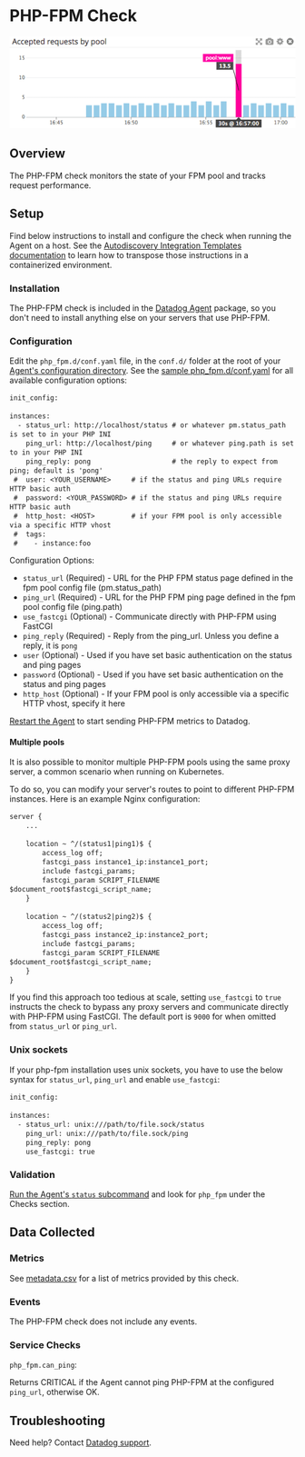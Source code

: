 # PHP-FPM Check

![PHP overview][1]

## Overview

The PHP-FPM check monitors the state of your FPM pool and tracks request performance.

## Setup

Find below instructions to install and configure the check when running the Agent on a host. See the [Autodiscovery Integration Templates documentation](https://docs.datadoghq.com/agent/autodiscovery/integrations/) to learn how to transpose those instructions in a containerized environment.

### Installation

The PHP-FPM check is included in the [Datadog Agent][2] package, so you don't need to install anything else on your servers that use PHP-FPM.

### Configuration

Edit the `php_fpm.d/conf.yaml` file, in the `conf.d/` folder at the root of your [Agent's configuration directory][3]. See the [sample php_fpm.d/conf.yaml][4] for all available configuration options:

```
init_config:

instances:
  - status_url: http://localhost/status # or whatever pm.status_path is set to in your PHP INI
    ping_url: http://localhost/ping     # or whatever ping.path is set to in your PHP INI
    ping_reply: pong                    # the reply to expect from ping; default is 'pong'
 #  user: <YOUR_USERNAME>     # if the status and ping URLs require HTTP basic auth
 #  password: <YOUR_PASSWORD> # if the status and ping URLs require HTTP basic auth
 #  http_host: <HOST>         # if your FPM pool is only accessible via a specific HTTP vhost
 #  tags:
 #    - instance:foo
```

Configuration Options:

* `status_url` (Required) - URL for the PHP FPM status page defined in the fpm pool config file (pm.status_path)
* `ping_url` (Required) - URL for the PHP FPM ping page defined in the fpm pool config file (ping.path)
* `use_fastcgi` (Optional) - Communicate directly with PHP-FPM using FastCGI
* `ping_reply` (Required) - Reply from the ping_url. Unless you define a reply, it is `pong`
* `user` (Optional) - Used if you have set basic authentication on the status and ping pages
* `password` (Optional) - Used if you have set basic authentication on the status and ping pages
* `http_host` (Optional) - If your FPM pool is only accessible via a specific HTTP vhost, specify it here

[Restart the Agent][5] to start sending PHP-FPM metrics to Datadog.

#### Multiple pools

It is also possible to monitor multiple PHP-FPM pools using the same proxy server, a common scenario when running on Kubernetes.

To do so, you can modify your server's routes to point to different PHP-FPM instances. Here is an example Nginx configuration:

```
server {
    ...

    location ~ ^/(status1|ping1)$ {
        access_log off;
        fastcgi_pass instance1_ip:instance1_port;
        include fastcgi_params;
        fastcgi_param SCRIPT_FILENAME $document_root$fastcgi_script_name;
    }

    location ~ ^/(status2|ping2)$ {
        access_log off;
        fastcgi_pass instance2_ip:instance2_port;
        include fastcgi_params;
        fastcgi_param SCRIPT_FILENAME $document_root$fastcgi_script_name;
    }
}
```

If you find this approach too tedious at scale, setting `use_fastcgi` to `true` instructs the check to bypass any proxy servers and communicate directly with PHP-FPM using FastCGI. The default port is `9000` for when omitted from `status_url` or `ping_url`.

### Unix sockets

If your php-fpm installation uses unix sockets, you have to use the below syntax for `status_url`, `ping_url` and enable `use_fastcgi`:

```
init_config:

instances:
  - status_url: unix:///path/to/file.sock/status
    ping_url: unix:///path/to/file.sock/ping
    ping_reply: pong
    use_fastcgi: true
```

### Validation

[Run the Agent's `status` subcommand][6] and look for `php_fpm` under the Checks section.

## Data Collected
### Metrics

See [metadata.csv][7] for a list of metrics provided by this check.

### Events
The PHP-FPM check does not include any events.

### Service Checks

`php_fpm.can_ping`:

Returns CRITICAL if the Agent cannot ping PHP-FPM at the configured `ping_url`, otherwise OK.

## Troubleshooting
Need help? Contact [Datadog support][8].

[1]: https://raw.githubusercontent.com/DataDog/integrations-core/master/php_fpm/images/phpfpmoverview.png
[2]: https://app.datadoghq.com/account/settings#agent
[3]: https://docs.datadoghq.com/agent/guide/agent-configuration-files/?tab=agentv6#agent-configuration-directory
[4]: https://github.com/DataDog/integrations-core/blob/master/php_fpm/datadog_checks/php_fpm/data/conf.yaml.example
[5]: https://docs.datadoghq.com/agent/guide/agent-commands/?tab=agentv6#start-stop-and-restart-the-agent
[6]: https://docs.datadoghq.com/agent/guide/agent-commands/?tab=agentv6#agent-status-and-information
[7]: https://github.com/DataDog/integrations-core/blob/master/php_fpm/metadata.csv
[8]: https://docs.datadoghq.com/help
